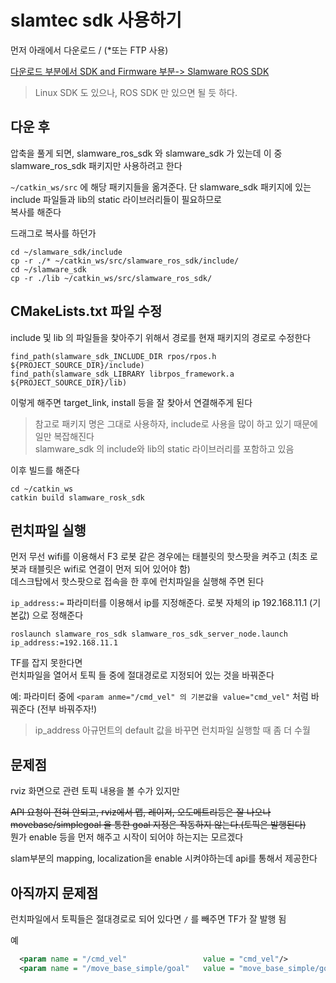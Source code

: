 # slamtec sdk 사용하기
먼저 아래에서 다운로드  / (*또는 FTP 사용)   

[다운로드 부분에서 SDK and Firmware 부분-> Slamware ROS SDK](https://www.slamtec.ai/home/support/#sdk-and-firmware)

> Linux SDK 도 있으나, ROS SDK 만 있으면 될 듯 하다.

## 다운 후 

압축을 풀게 되면, slamware_ros_sdk 와 slamware_sdk 가 있는데 이 중 slamware_ros_sdk 패키지만 사용하려고 한다  

`~/catkin_ws/src` 에 해당 패키지들을 옮겨준다. 단 slamware_sdk 패키지에 있는 include 파일들과 lib의 static 라이브러리들이 필요하므로   
복사를 해준다  

드래그로 복사를 하던가  
```
cd ~/slamware_sdk/include
cp -r ./* ~/catkin_ws/src/slamware_ros_sdk/include/
cd ~/slamware_sdk
cp -r ./lib ~/catkin_ws/src/slamware_ros_sdk/
```

## CMakeLists.txt 파일 수정

include 및 lib 의 파일들을 찾아주기 위해서 경로를 현재 패키지의 경로로 수정한다   
```
find_path(slamware_sdk_INCLUDE_DIR rpos/rpos.h ${PROJECT_SOURCE_DIR}/include)
find_path(slamware_sdk_LIBRARY librpos_framework.a ${PROJECT_SOURCE_DIR}/lib)
```

이렇게 해주면 target_link, install 등을 잘 찾아서 연결해주게 된다   

> 참고로 패키지 명은 그대로 사용하자, include로 사용을 많이 하고 있기 때문에 일만 복잡해진다   
> slamware_sdk 의 include와 lib의 static 라이브러리를 포함하고 있음   

이후 빌드를 해준다
```
cd ~/catkin_ws
catkin build slamware_rosk_sdk
```


## 런치파일 실행
먼저 무선 wifi를 이용해서 F3 로봇 같은 경우에는 태블릿의 핫스팟을 켜주고 (최초 로봇과 태블릿은 wifi로 연결이 먼저 되어 있어야 함)   
데스크탑에서 핫스팟으로 접속을 한 후에 런치파일을 실행해 주면 된다 

`ip_address:=` 파라미터를 이용해서 ip를 지정해준다. 로봇 자체의 ip 192.168.11.1 (기본값) 으로 정해준다  
```
roslaunch slamware_ros_sdk slamware_ros_sdk_server_node.launch ip_address:=192.168.11.1
```

TF를 잡지 못한다면  
런치파일을 열어서 토픽 들 중에 절대경로로 지정되어 있는 것을 바꿔준다   

예: 파라미터 중에 `<param anme="/cmd_vel" 의 기본값을 value="cmd_vel"` 처럼 바꿔준다  (전부 바꿔주자!)

> ip_address 아규먼트의 default 값을 바꾸면 런치파일 실행할 때 좀 더 수월


## 문제점
rviz 화면으로 관련 토픽 내용을 볼 수가 있지만  

~~API 요청이 전혀 안되고, rviz에서 맵, 레이저, 오도메트리등은 잘 나오나~~   
~~movebase/simplegoal 을 통한 goal 지정은 작동하지 않는다.(토픽은 발행된다)~~   
뭔가 enable 등을 먼저 해주고 시작이 되어야 하는지는 모르겠다   

slam부분의 mapping, localization을 enable 시켜야하는데 api를 통해서 제공한다


## 아직까지 문제점
런치파일에서 토픽들은 절대경로로 되어 있다면 `/` 를 빼주면 TF가 잘 발행 됨

예
```xml
  <param name = "/cmd_vel"                 value = "cmd_vel"/>
  <param name = "/move_base_simple/goal"   value = "move_base_simple/goal"/>
```



